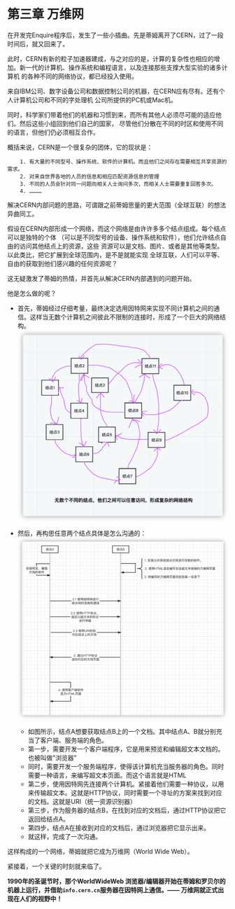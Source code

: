 # 第三章 万维网

在开发完Enquire程序后，发生了一些小插曲。先是蒂姆离开了CERN，过了一段时间后，就又回来了。

此时，CERN有新的粒子加速器建成，与之对应的是，计算的复杂性也相应的增加。新一代的计算机、操作系统和编程语言，以及连接那些支撑大型实验的诸多计算机
的各种不同的网络协议，都已经投入使用。

来自IBM公司、数字设备公司和数据控制公司的机器，在CERN应有尽有。还有个人计算机公司和不同的字处理机
公司所提供的PC机或Mac机。

同时，科学家们带着他们的机器和习惯到来，而所有其他人必须尽可能的适应他们。然后这些小组回到他们自己的国家，
尽管他们分散在不同的时区和使用不同的语言，但他们仍必须相互合作。

概括来说，CERN是一个很复杂的团体，它的现状是：

```
    1. 有大量的不同型号、操作系统、软件的计算机。而且他们之间存在需要相互共享资源的需求。
    2. 对来自世界各地的人员的信息和相应匹配资源信息的管理
    3. 不同的人员会针对同一问题向相关人士询问多次，而相关人士需要重复回答多次。
    4. …………
```

解决CERN内部问题的思路，可谓跟之前蒂姆思量的更大范围（全球互联）的想法异曲同工。

假设在CERN内部形成一个网络，而这个网络是由许许多多个结点组成。每个结点可以是独特的个体
（可以是不同型号的设备、操作系统和软件），他们允许结点自由的访问其他结点上的资源，这些
资源可以是文档、图片、或者是其他等类型。以此类比，把它扩展到全球范围内，是不是就能实现
全球互联，人们可以平等、自由的获取到他们感兴趣的任何资源呢？

这无疑激发了蒂姆的热情，并首先从解决CERN内部遇到的问题开始。

他是怎么做的呢？

+ 首先，蒂姆经过仔细考量，最终决定选用因特网来实现不同计算机之间的通信。这样当无数个计算机之间彼此不限制的连接时，形成了一个巨大的网络结构。
  ![万维网草图](./images/01.png)
+ 然后，再构思任意两个结点具体是怎么沟通的：
  ![结点连接草图](./images/02.png)

  + 如图所示，结点A想要获取结点B上的一个文档。其中结点A、B就分别充当了客户端、服务端的角色。
  + 第一步，需要开发一个客户端程序，它是用来预览和编辑超文本文档的。也被叫做"浏览器"
  + 同时，需要开发一个服务端程序，使得该计算机充当服务器的角色。同时需要一种语言，来编写超文本页面。而这个语言就是HTML
  + 第二步，使用因特网先连接两个计算机。紧接着他们需要一种协议，以用来传输超文本。这就是HTTP协议，同时需要一个寻址的方案来找到对应的文档。这就是URI（统一资源识别器）
  + 第三步，作为服务器的结点B，在找到对应的文档后，通过HTTP协议把它返回给结点A。
  + 第四步，结点A在接收到对应的文档后，通过浏览器把它显示出来。
  + 就这样，完成了一次沟通。

这样构成的一个网络，蒂姆就把它成为万维网（World Wide Web）。

紧接着，一个关键的时刻就来临了。

**1990年的圣诞节时，那个WorldWideWeb 浏览器/编辑器开始在蒂姆和罗贝尔的机器上运行，并借助`info.cern.cn`服务器在因特网上通信。—— 万维网就正式出现在人们的视野中！**
